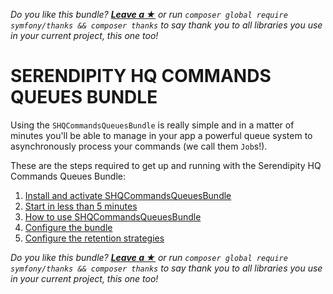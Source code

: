 *Do you like this bundle? [**Leave a &#9733;**](#js-repo-pjax-container) or run `composer global require symfony/thanks && composer thanks` to say thank you to all libraries you use in your current project, this one too!*

SERENDIPITY HQ COMMANDS QUEUES BUNDLE
=====================================

Using the `SHQCommandsQueuesBundle` is really simple and in a matter of minutes you'll be able to manage in your app a
 powerful queue system to asynchronously process your commands (we call them `Job`s!).

These are the steps required to get up and running with the Serendipity HQ Commands Queues Bundle:

1. [Install and activate SHQCommandsQueuesBundle](10-Installation.md)
2. [Start in less than 5 minutes](20-Fast-Start.md)
3. [How to use SHQCommandsQueuesBundle](30-Use-the-ShqCommandsQueuesBundle.md)
4. [Configure the bundle](40-Configuration.md)
5. [Configure the retention strategies](50-Retention-strategies.md)

*Do you like this bundle? [**Leave a &#9733;**](#js-repo-pjax-container) or run `composer global require symfony/thanks && composer thanks` to say thank you to all libraries you use in your current project, this one too!*

